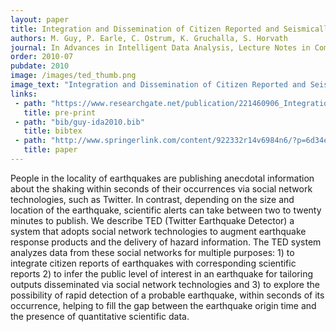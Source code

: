 ```yaml
---
layout: paper
title: Integration and Dissemination of Citizen Reported and Seismically Derived Earthquake Information via Social Network Technologies
authors: M. Guy, P. Earle, C. Ostrum, K. Gruchalla, S. Horvath
journal: In Advances in Intelligent Data Analysis, Lecture Notes in Computer Science (vol. 6065)
order: 2010-07
pubdate: 2010
image: /images/ted_thumb.png
image_text: "Integration and Dissemination of Citizen Reported and Seismically Derived Earthquake Information via Social Network Technologies"
links:
 - path: "https://www.researchgate.net/publication/221460906_Integration_and_Dissemination_of_Citizen_Reported_and_Seismically_Derived_Earthquake_Information_via_Social_Network_Technologies"
   title: pre-print
 - path: "bib/guy-ida2010.bib"
   title: bibtex
 - path: "http://www.springerlink.com/content/922332r14v6984n6/?p=6d34e9f33f4c463695f73871540808c9&amp;pi=4"
   title: paper
---
```

People in the locality of earthquakes are publishing anecdotal information about the shaking within seconds of their occurrences via social network technologies, such as Twitter. In contrast, depending on the size and location of the earthquake, scientific alerts can take between two to twenty minutes to publish. We describe TED (Twitter Earthquake Detector) a system that adopts social network technologies to augment earthquake response products and the delivery of hazard information. The TED system analyzes data from these social networks for multiple purposes: 1) to integrate citizen reports of earthquakes with corresponding scientific reports 2) to infer the public level of interest in an earthquake for tailoring outputs disseminated via social network technologies and 3) to explore the possibility of rapid detection of a probable earthquake, within seconds of its occurrence, helping to fill the gap between the earthquake origin time and the presence of quantitative scientific data.

